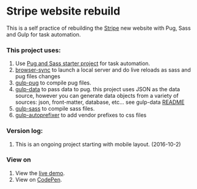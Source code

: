 # Stripe website rebuild

This is a self practice of rebuilding the [Stripe](https://stripe.com) new website with Pug, Sass and Gulp for task automation.

### This project uses:

1. Use [Pug and Sass starter project](https://github.com/azemoh/gulp-pug-sass-starter) for task automation.
2. [browser-sync](https://github.com/browsersync/browser-sync) to launch a local server and do live reloads as sass and pug files changes
3. [gulp-pug](https://github.com/jamen/gulp-pug) to compile pug files.
4. [gulp-data](https://github.com/colynb/gulp-data) to pass data to pug. this project uses JSON as the data source, however you can generate data objects from a variety of sources: json, front-matter, database, etc... see gulp-data [README](https://github.com/colynb/gulp-data)
5. [gulp-sass](https://github.com/dlmanning/gulp-sass) to compile sass files.
6. [gulp-autoprefixer](https://github.com/sindresorhus/gulp-autoprefixer) to add vendor prefixes to css files

### Version log:
1. This is an ongoing project starting with mobile layout. (2016-10-2)

### View on

1. View the [live demo](https://htmlpreview.github.io/?https://github.com/jinnrw/Stripe-website-rebuild/blob/master/_site/index.html).
2. View on [CodePen](http://codepen.io/JinnRw/pen/mArxKr?editors=1100).
